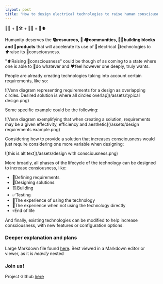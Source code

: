 ```yaml
---
layout: post
title: "How to design electrical technologies to raise human consciousness.\nOr 🤔 + 🛠️🔌 = 🧘⬆️"
---
```


🤔💡 + 🤔🛠️ + 🤔📱 = 🧘⬆️

Humanity deserves the **📚resources, 🤝 🏘️communities, 🧩🧱building blocks and 🛒products** that will accelerate its use of 🔌electrical 📱technologies to ⬆️raise its 🧘consciousness.

"⬆️Raising 🧘consciousness" could be though of as coming to a state where one is able to 🔨do whatever and ❤️feel however one deeply, truly wants.

People are already creating technologies taking into account certain requirements, like so:

![Venn diagram representing requirements for a design as overlapping circles. Desired solution is where all circles overlap](/assets/typical design.png)

Some specific example could be the following:

![Venn diagram exemplifying that when creating a solution, requirements may be a given effectivity, efficiency and aesthetic](/assets/design requirements example.png)

Considering how to provide a solution that increases consciousness would just require considering one more variable when designing:

![this is alt text](/assets/design with consciousness.png)

More broadly, all phases of the lifecycle of the technology can be designed to increase consiousness, like:

- 📔Defining requirements
- 📐Designing solutions
- 🏗️Building
- ✅Testing
- 🧠The experience of using the technology
- 🚶The experience when not using the technology directly
- 💀End of life

And finally, existing technologies can be modified to help increase consciousness, with new features or configuration options.

### Deeper explanation and plans

Large Markdown file found [here](https://www.icloud.com/iclouddrive/0ebC_HBpcBhfMsapJQr1Fo3gA#use_electrical_technologies_to_expand_consciousness). Best viewed in a Markdown editor or viewer, as it is _heavily_ nested

### Join us!

Project Github [here](https://github.com/fernandoaestrella/raise-consciousnes-with-technology)